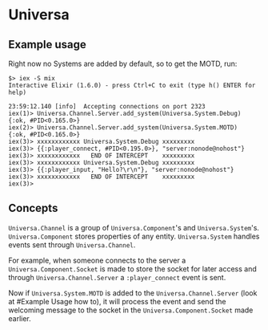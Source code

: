 # Universa

## Example usage

Right now no Systems are added by default, so to get the MOTD, run:
```
$> iex -S mix
Interactive Elixir (1.6.0) - press Ctrl+C to exit (type h() ENTER for help)

23:59:12.140 [info]  Accepting connections on port 2323
iex(1)> Universa.Channel.Server.add_system(Universa.System.Debug)
{:ok, #PID<0.165.0>}
iex(2)> Universa.Channel.Server.add_system(Universa.System.MOTD)
{:ok, #PID<0.165.0>}
iex(3)> xxxxxxxxxxxx Universa.System.Debug xxxxxxxxx
iex(3)> {{:player_connect, #PID<0.195.0>}, "server:nonode@nohost"}
iex(3)> xxxxxxxxxxxx   END OF INTERCEPT    xxxxxxxxx
iex(3)> xxxxxxxxxxxx Universa.System.Debug xxxxxxxxx
iex(3)> {{:player_input, "Hello?\r\n"}, "server:nonode@nohost"}
iex(3)> xxxxxxxxxxxx   END OF INTERCEPT    xxxxxxxxx
iex(3)> 
```

## Concepts

`Universa.Channel` is a group of `Universa.Component`'s and `Universa.System`'s.
`Universa.Component` stores properties of any entity.
`Universa.System` handles events sent through `Universa.Channel`.

For example, when someone connects to the server a `Universa.Component.Socket` is made to store the socket for later access and through `Universa.Channel.Server` a `:player_connect` event is sent.

Now if `Universa.System.MOTD` is added to the `Universa.Channel.Server` (look at #Example Usage how to), it will process the event and send the welcoming message to the socket in the `Universa.Component.Socket` made earlier.
